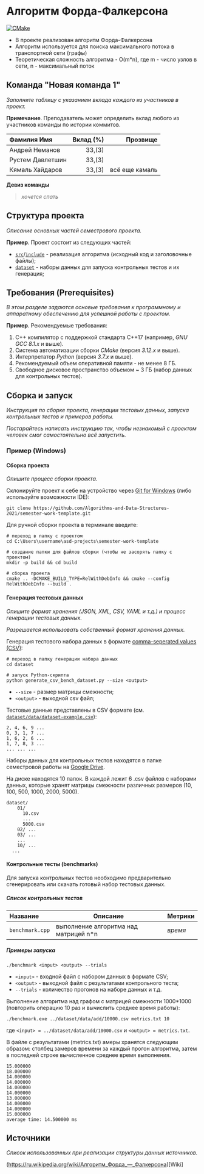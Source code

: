 # Алгоритм Форда-Фалкерсона

[![CMake](https://github.com/Algorithms-and-Data-Structures-2021/semester-work-ford-fulkerson/actions/workflows/cmake.yml/badge.svg)](https://github.com/Algorithms-and-Data-Structures-2021/semester-work-ford-fulkerson/actions/workflows/cmake.yml)

- В проекте реализован алгоритм Форда-Фалкерсона
- Алгоритм используется для поиска максимального потока в транспортной сети (графы)
- Теоретическая сложность алгоритма - O(m*n), где m - число узлов в сети, n - максимальный поток

## Команда "Новая команда 1"

_Заполните таблицу с указанием вклада каждого из участников в проект._

**Примечание**. Преподаватель может определить вклад любого из участников команды по истории коммитов.

| Фамилия Имя   | Вклад (%) | Прозвище              |
| :---          |   ---:    |  ---:                 |
| Андрей Неманов  | 33,(3)        |             |
| Рустем Давлетшин   | 33,(3)        |   |
| Кямаль Хайдаров   | 33,(3)        |  всё еще камаль         |

**Девиз команды**
> _хочется спать_

## Структура проекта

_Описание основных частей семестрового проекта._

**Пример**. Проект состоит из следующих частей:

- [`src`](src)/[`include`](include) - реализация алгоритма (исходный код и заголовочные файлы);
- [`dataset`](dataset) - наборы данных для запуска контрольных тестов и их генерация;

## Требования (Prerequisites)

_В этом разделе задаются основые требования к программному и аппаратному обеспечению для успешной работы с проектом._

**Пример**. Рекомендуемые требования:

1. С++ компилятор c поддержкой стандарта C++17 (например, _GNU GCC 8.1.x_ и выше).
2. Система автоматизации сборки _CMake_ (версия _3.12.x_ и выше).
3. Интерпретатор _Python_ (версия _3.7.x_ и выше).
4. Рекомендуемый объем оперативной памяти - не менее 8 ГБ.
5. Свободное дисковое пространство объемом ~ 3 ГБ (набор данных для контрольных тестов).

## Сборка и запуск

_Инструкция по сборке проекта, генерации тестовых данных, запуска контрольных тестов и примеров работы._

_Постарайтесь написать инструкцию так, чтобы незнакомый с проектом человек смог самостоятельно всё запустить._

### Пример (Windows)

#### Сборка проекта

_Опишите процесс сборки проекта._

Склонируйте проект к себе на устройство через [Git for Windows](https://gitforwindows.org/) (либо используйте
возможности IDE):

```shell
git clone https://github.com/Algorithms-and-Data-Structures-2021/semester-work-template.git
```

Для ручной сборки проекта в терминале введите:

```shell
# переход в папку с проектом
cd C:\Users\username\asd-projects\semester-work-template

# создание папки для файлов сборки (чтобы не засорять папку с проектом) 
mkdir -p build && cd build 

# сборка проекта
cmake .. -DCMAKE_BUILD_TYPE=RelWithDebInfo && cmake --config RelWithDebInfo --build . 
```

#### Генерация тестовых данных

_Опишите формат хранения (JSON, XML, CSV, YAML и т.д.) и процесс генерации тестовых данных._

_Разрешается использовать собственный формат хранения данных._

Генерация тестового набора данных в
формате [comma-seperated values (CSV)](https://en.wikipedia.org/wiki/Comma-separated_values):

```shell
# переход в папку генерации набора данных
cd dataset

# запуск Python-скрипта
python generate_csv_bench_dataset.py --size <output>
```

- `--size` - размер матрицы смежности;
- `<output>` - выходной csv файл;

Тестовые данные представлены в CSV формате (см.
[`dataset/data/dataset-example.csv`](dataset/data/dataset-example.csv)):

```csv
2, 4, 6, 9 ...
0, 3, 1, 7 ...
1, 6, 2, 6 ... 
1, 7, 8, 3 ...
... ... ...
```

Наборы данных для контрольных тестов находятся в папке семестровой
работы на [Google Drive](https://drive.google.com/drive/folders/17-qridbMXFnz3E-6UjOj0WD1H0jWtpz3?usp=sharing).

На диске находятся 10 папок. В каждой лежит 6 .csv файлов с наборами данных, которые хранят матрицы смежности различных размеров 
(10, 100, 500, 1000, 2000, 5000).

```shell
dataset/
    01/
      10.csv
      ...
      5000.csv
    02/ ...
    03/ ...
    ...
    10/ ...
  ...
```

#### Контрольные тесты (benchmarks)

Для запуска контрольных тестов необходимо предварительно сгенерировать или скачать готовый набор тестовых данных.

##### Список контрольных тестов

| Название                  | Описание                                | Метрики         |
| :---                      | ---                                     | :---            |
| `benchmark.cpp` | выполнение алгоритма над матрицей n*n    | _время_         |


##### Примеры запуска

```shell
./benchmark <input> <output> --trials
```

- `<input>` - входной файл с набором данных в формате CSV;
- `<output>` - выходной файл с результатами контрольного теста;
- `--trials` - количество прогонов на наборе данных и т.д.

Выполнение алгоритма над графом с матрицей смежности 1000*1000 (повторить операцию 10 раз и вычислить среднее время работы):

```
./benchmark.exe ../dataset/data/add/10000.csv metrics.txt 10
``` 

где `<input> = ../dataset/data/add/10000.csv` и `<output> = metrics.txt`.

В файле с результатами (metrics.txt) амеры хранятся следующим образом: столбец замеров времени за каждый прогон алгоритма, затем в последней строке вычисленное среднее время выполнения.

```csv
15.000000 
18.000000 
14.000000 
14.000000 
14.000000 
14.000000 
13.000000 
14.000000 
14.000000 
15.000000 
average time: 14.500000 ms
```


## Источники

_Список использованных при реализации структуры данных источников._

(https://ru.wikipedia.org/wiki/Алгоритм_Форда_—_Фалкерсона)[Wiki]